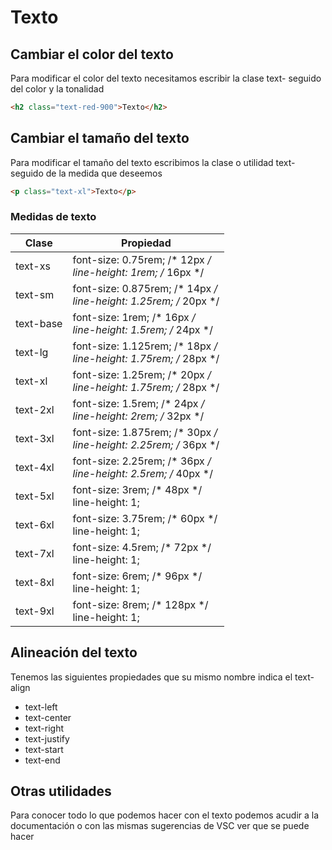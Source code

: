 # Texto

## Cambiar el color del texto

Para modificar el color del texto necesitamos escribir la clase text- seguido del color y la tonalidad 
```html
<h2 class="text-red-900">Texto</h2>
```

## Cambiar el tamaño del texto 

Para modificar el tamaño del texto escribimos la clase o utilidad text- seguido de la medida que deseemos 
```html
<p class="text-xl">Texto</p>
```

### Medidas de texto
| Clase     | Propiedad                                                            |
| --------- | -------------------------------------------------------------------- |
| text-xs   | font-size: 0.75rem; /* 12px */  <br>line-height: 1rem; /* 16px */    |
| text-sm   | font-size: 0.875rem; /* 14px */ <br>line-height: 1.25rem; /* 20px */ |
| text-base | font-size: 1rem; /* 16px */ <br>line-height: 1.5rem; /* 24px */      |
| text-lg   | font-size: 1.125rem; /* 18px */ <br>line-height: 1.75rem; /* 28px */ |
| text-xl   | font-size: 1.25rem; /* 20px */ <br>line-height: 1.75rem; /* 28px */  |
| text-2xl  | font-size: 1.5rem; /* 24px */ <br>line-height: 2rem; /* 32px */      |
| text-3xl  | font-size: 1.875rem; /* 30px */ <br>line-height: 2.25rem; /* 36px */ |
| text-4xl  | font-size: 2.25rem; /* 36px */ <br>line-height: 2.5rem; /* 40px */   |
| text-5xl  | font-size: 3rem; /* 48px */ <br>line-height: 1;                      |
| text-6xl  | font-size: 3.75rem; /* 60px */ <br>line-height: 1;                   |
| text-7xl  | font-size: 4.5rem; /* 72px */ <br>line-height: 1;                    |
| text-8xl  | font-size: 6rem; /* 96px */ <br>line-height: 1;                      |
| text-9xl  | font-size: 8rem; /* 128px */ <br>line-height: 1;                     |

## Alineación del texto

Tenemos las siguientes propiedades que su mismo nombre indica el text-align
* text-left
* text-center
* text-right
* text-justify
* text-start
* text-end

## Otras utilidades

Para conocer todo lo que podemos hacer con el texto podemos acudir a la documentación o con las mismas sugerencias de VSC ver que se puede hacer
